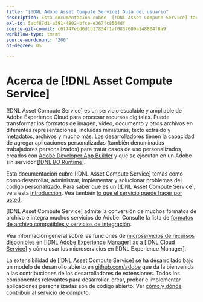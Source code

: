 ```yaml
---
title: "[!DNL Adobe Asset Compute Service] Guía del usuario"
description: Esta documentación cubre  [!DNL Asset Compute Service] tareas como introducción, cómo desarrollar, administrar, implementar y solucionar problemas de su código personalizado.
exl-id: 5acf87d1-a391-4802-bfce-e367fc8564df
source-git-commit: c6f747ebd6d1b17834f1af0837609a148804f8a9
workflow-type: tm+mt
source-wordcount: '206'
ht-degree: 0%

---
```


# Acerca de [!DNL Asset Compute Service]

[!DNL Asset Compute Service] es un servicio escalable y ampliable de Adobe Experience Cloud para procesar recursos digitales. Puede transformar los formatos de imagen, vídeo, documento y otros archivos en diferentes representaciones, incluidas miniaturas, texto extraído y metadatos, archivos y mucho más. Los desarrolladores tienen la capacidad de agregar aplicaciones personalizadas (también denominadas trabajadores personalizados) para tratar casos de uso personalizados, creados con [Adobe Developer App Builder](https://developer.adobe.com/app-builder/docs/overview) y que se ejecutan en un Adobe sin servidor [[!DNL I/O Runtime]](https://developer.adobe.com/runtime/).

Esta documentación cubre [!DNL Asset Compute Service] temas como cómo desarrollar, administrar, implementar y solucionar problemas del código personalizado. Para saber qué es un [!DNL Asset Compute Service], ve a esta [introducción](introduction.md). Vea también [lo que el servicio puede hacer por usted](introduction.md#possible-use-cases-benefits).

[!DNL Asset Compute Service] admite la conversión de muchos formatos de archivo e integra muchos servicios de Adobe. Consulte la lista de [formatos de archivo compatibles y servicios de integración](https://experienceleague.adobe.com/es/docs/experience-manager-cloud-service/content/assets/file-format-support).

Vea información general sobre las funciones de [microservicios de recursos disponibles en [!DNL Adobe Experience Manager] as a [!DNL Cloud Service]](https://experienceleague.adobe.com/es/docs/experience-manager-cloud-service/content/assets/asset-microservices-overview) y cómo usar los microservicios en [!DNL Experience Manager].

La extensibilidad de [!DNL Asset Compute Service] se ha desarrollado bajo un modelo de desarrollo abierto en [github.com/adobe](https://github.com/adobe) que da la bienvenida a las contribuciones de los desarrolladores de extensiones. Todos los componentes relevantes para desarrollar, crear, probar e implementar aplicaciones personalizadas son de código abierto. Ver [cómo y dónde contribuir al servicio de cómputo](contribute-to-compute-service.md).

<!--
Possible to record the below info here in this landing page to centralize the miscellaneous info about Asset Compute Service?
 List of dependencies and requirements SDK, CLI, Devtools, etc.? Or may be a link to the prerequisites.
 Introduction video when Tech Marketing team shares one.
-->
